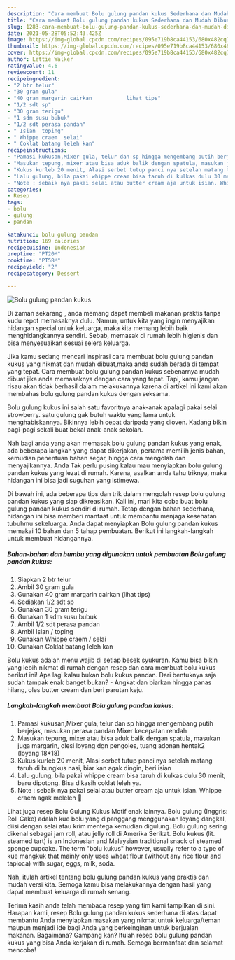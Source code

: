 ```yaml
---
description: "Cara membuat Bolu gulung pandan kukus Sederhana dan Mudah Dibuat"
title: "Cara membuat Bolu gulung pandan kukus Sederhana dan Mudah Dibuat"
slug: 1283-cara-membuat-bolu-gulung-pandan-kukus-sederhana-dan-mudah-dibuat
date: 2021-05-28T05:52:43.425Z
image: https://img-global.cpcdn.com/recipes/095e719b8ca44153/680x482cq70/bolu-gulung-pandan-kukus-foto-resep-utama.jpg
thumbnail: https://img-global.cpcdn.com/recipes/095e719b8ca44153/680x482cq70/bolu-gulung-pandan-kukus-foto-resep-utama.jpg
cover: https://img-global.cpcdn.com/recipes/095e719b8ca44153/680x482cq70/bolu-gulung-pandan-kukus-foto-resep-utama.jpg
author: Lettie Walker
ratingvalue: 4.6
reviewcount: 11
recipeingredient:
- "2 btr telur"
- "30 gram gula"
- "40 gram margarin cairkan           lihat tips"
- "1/2 sdt sp"
- "30 gram terigu"
- "1 sdm susu bubuk"
- "1/2 sdt perasa pandan"
- " Isian  toping"
- " Whippe craem  selai"
- " Coklat batang leleh kan"
recipeinstructions:
- "Pamasi kukusan,Mixer gula, telur dan sp hingga mengembang putih berjejak, masukan perasa pandan Mixer kecepatan rendah"
- "Masukan tepung, mixer atau bisa aduk balik dengan spatula, masukan juga margarin, olesi loyang dgn pengoles, tuang adonan hentak2 (loyang 18*18)"
- "Kukus kurleb 20 menit, Alasi serbet tutup panci nya setelah matang taruh di bungkus nasi, biar kan agak dingin, beri isian"
- "Lalu gulung, bila pakai whippe cream bisa taruh di kulkas dulu 30 menit, baru dipotong. Bisa dikasih coklat leleh ya."
- "Note : sebaik nya pakai selai atau butter cream aja untuk isian. Whippe craem agak meleleh 🤭"
categories:
- Resep
tags:
- bolu
- gulung
- pandan

katakunci: bolu gulung pandan 
nutrition: 169 calories
recipecuisine: Indonesian
preptime: "PT20M"
cooktime: "PT58M"
recipeyield: "2"
recipecategory: Dessert

---
```



![Bolu gulung pandan kukus](https://img-global.cpcdn.com/recipes/095e719b8ca44153/680x482cq70/bolu-gulung-pandan-kukus-foto-resep-utama.jpg)

Di zaman  sekarang , anda memang dapat membeli makanan praktis tanpa kudu repot memasaknya dulu. Namun, untuk kita yang ingin menyajikan hidangan special untuk keluarga, maka kita memang lebih baik menghidangkannya sendiri. Sebab, memasak di rumah lebih higienis dan bisa menyesuaikan sesuai selera keluarga.

Jika kamu sedang mencari inspirasi cara membuat bolu gulung pandan kukus yang nikmat dan mudah dibuat,maka anda sudah berada di tempat yang tepat. Cara membuat bolu gulung pandan kukus  sebenarnya mudah dibuat jika anda memasaknya dengan cara yang tepat. Tapi, kamu jangan risau akan tidak berhasil dalam melakukannya 
karena di artikel ini kami akan membahas bolu gulung pandan kukus dengan seksama.  

Bolu gulung kukus ini salah satu favoritnya anak-anak apalagi pakai selai strowberry. satu gulung gak butuh waktu yang lama untuk menghabiskannya. Bikinnya lebih cepat daripada yang dioven. Kadang bikin pagi-pagi sekali buat bekal anak-anak sekolah.

Nah bagi anda yang akan memasak bolu gulung pandan kukus yang enak, ada beberapa langkah yang dapat dikerjakan, pertama memilih jenis bahan, kemudian penentuan bahan segar, hingga cara mengolah dan menyajikannya. Anda Tak perlu pusing kalau mau menyiapkan bolu gulung pandan kukus yang lezat di rumah. Karena, asalkan anda  tahu triknya, maka hidangan ini bisa jadi suguhan yang istimewa.

Di bawah ini, ada beberapa tips dan trik dalam mengolah resep bolu gulung pandan kukus yang siap dikreasikan. Kali ini, mari kita coba buat bolu gulung pandan kukus sendiri di rumah. Tetap dengan bahan sederhana, hidangan ini bisa memberi manfaat untuk membantu menjaga kesehatan tubuhmu sekeluarga. Anda dapat menyiapkan Bolu gulung pandan kukus memakai 10 bahan dan 5 tahap pembuatan. Berikut ini langkah-langkah untuk membuat hidangannya.

<!--inarticleads1-->

##### Bahan-bahan dan bumbu yang digunakan untuk pembuatan Bolu gulung pandan kukus:

1. Siapkan 2 btr telur
1. Ambil 30 gram gula
1. Gunakan 40 gram margarin cairkan           (lihat tips)
1. Sediakan 1/2 sdt sp
1. Gunakan 30 gram terigu
1. Gunakan 1 sdm susu bubuk
1. Ambil 1/2 sdt perasa pandan
1. Ambil  Isian / toping
1. Gunakan  Whippe craem / selai
1. Gunakan  Coklat batang leleh kan


Bolu kukus adalah menu wajib di setiap besek syukuran. Kamu bisa bikin yang lebih nikmat di rumah dengan resep dan cara membuat bolu kukus berikut ini! Apa lagi kalau bukan bolu kukus pandan. Dari bentuknya saja sudah tampak enak banget bukan? - Angkat dan biarkan hingga panas hilang, oles butter cream dan beri parutan keju. 

<!--inarticleads2-->

##### Langkah-langkah membuat Bolu gulung pandan kukus:

1. Pamasi kukusan,Mixer gula, telur dan sp hingga mengembang putih berjejak, masukan perasa pandan Mixer kecepatan rendah
1. Masukan tepung, mixer atau bisa aduk balik dengan spatula, masukan juga margarin, olesi loyang dgn pengoles, tuang adonan hentak2 (loyang 18*18)
1. Kukus kurleb 20 menit, Alasi serbet tutup panci nya setelah matang taruh di bungkus nasi, biar kan agak dingin, beri isian
1. Lalu gulung, bila pakai whippe cream bisa taruh di kulkas dulu 30 menit, baru dipotong. Bisa dikasih coklat leleh ya.
1. Note : sebaik nya pakai selai atau butter cream aja untuk isian. Whippe craem agak meleleh 🤭


Lihat juga resep Bolu Gulung Kukus Motif enak lainnya. Bolu gulung (Inggris: Roll Cake) adalah kue bolu yang dipanggang menggunakan loyang dangkal, diisi dengan selai atau krim mentega kemudian digulung. Bolu gulung sering dikenal sebagai jam roll, atau jelly roll di Amerika Serikat. Bolu kukus (lit. steamed tart) is an Indonesian and Malaysian traditional snack of steamed sponge cupcake. The term &#34;bolu kukus&#34; however, usually refer to a type of kue mangkuk that mainly only uses wheat flour (without any rice flour and tapioca) with sugar, eggs, milk, soda. 

Nah, itulah artikel tentang  bolu gulung pandan kukus  yang praktis dan mudah versi kita. Semoga kamu bisa melakukannya dengan hasil yang dapat membuat keluarga di rumah senang. 

Terima kasih anda telah membaca resep yang tim kami tampilkan di sini. Harapan kami, resep  Bolu gulung pandan kukus sederhana di atas dapat membantu Anda menyiapkan masakan yang nikmat untuk keluarga/teman maupun menjadi ide bagi Anda yang berkeinginan untuk berjualan makanan. Bagaimana? Gampang kan? Itulah resep bolu gulung pandan kukus yang bisa Anda kerjakan di rumah. Semoga bermanfaat dan selamat mencoba!

